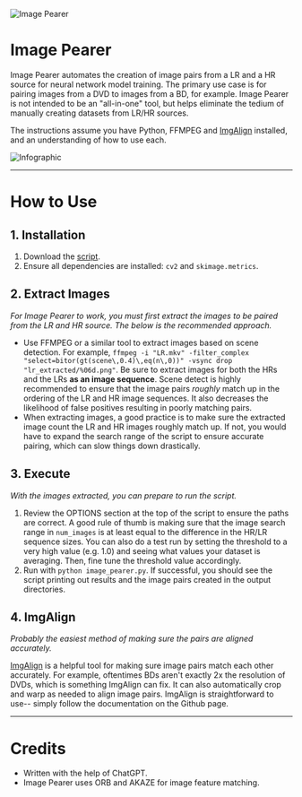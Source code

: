 ![Image Pearer](https://github.com/Sirosky/Image-Pearer/assets/2752448/960a807d-15d7-4f0d-9943-e82abc204986) 
# Image Pearer

Image Pearer automates the creation of image pairs from a LR and a HR source for neural network model training. The primary use case is for pairing images from a DVD to images from a BD, for example. Image Pearer is not intended to be an "all-in-one" tool, but helps eliminate the tedium of manually creating datasets from LR/HR sources.

The instructions assume you have Python, FFMPEG and [ImgAlign](https://github.com/sonic41592/ImgAlign) installed, and an understanding of how to use each.

![Infographic](https://github.com/Sirosky/Image-Pearer/assets/2752448/496c930e-fb99-4bf4-8dd3-efbac47f8955)

***
# How to Use

## 1. Installation
1. Download the [script](https://github.com/Sirosky/Image-Pearer/blob/main/image_pearer.py).
2. Ensure all dependencies are installed: `cv2` and `skimage.metrics`.

## 2. Extract Images
*For Image Pearer to work, you must first extract the images to be paired from the LR and HR source. The below is the recommended approach.*

- Use FFMPEG or a similar tool to extract images based on scene detection. For example, `ffmpeg -i "LR.mkv" -filter_complex "select=bitor(gt(scene\,0.4)\,eq(n\,0))" -vsync drop "lr_extracted/%06d.png"`. Be sure to extract images for both the HRs and the LRs **as an image sequence**. Scene detect is highly recommended to ensure that the image pairs *roughly* match up in the ordering of the LR and HR image sequences. It also decreases the likelihood of false positives resulting in poorly matching pairs.
- When extracting images, a good practice is to make sure the extracted image count the LR and HR images roughly match up. If not, you would have to expand the search range of the script to ensure accurate pairing, which can slow things down drastically.

## 3. Execute
*With the images extracted, you can prepare to run the script.*

1. Review the OPTIONS section at the top of the script to ensure the paths are correct. A good rule of thumb is making sure that the image search range in `num_images` is at least equal to the difference in the HR/LR sequence sizes. You can also do a test run by setting the threshold to a very high value (e.g. 1.0) and seeing what values your dataset is averaging. Then, fine tune the threshold value accordingly.
2. Run with `python image_pearer.py`. If successful, you should see the script printing out results and the image pairs created in the output directories.

## 4. ImgAlign
*Probably the easiest method of making sure the pairs are aligned accurately.*

[ImgAlign](https://github.com/sonic41592/ImgAlign) is a helpful tool for making sure image pairs match each other accurately. For example, oftentimes BDs aren't exactly 2x the resolution of DVDs, which is something ImgAlign can fix. It can also automatically crop and warp as needed to align image pairs. ImgAlign is straightforward to use-- simply follow the documentation on the Github page.

***
# Credits

- Written with the help of ChatGPT.
- Image Pearer uses ORB and AKAZE for image feature matching.

